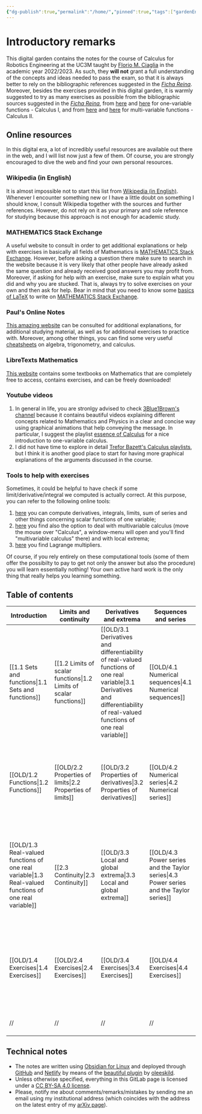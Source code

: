 ```yaml
---
{"dg-publish":true,"permalink":"/home/","pinned":true,"tags":["gardenEntry"],"created":"","updated":""}
---
```


# Introductory remarks

This digital garden contains the notes for the course of Calculus for Robotics Engineering at the UC3M taught by [Florio M. Ciaglia](https://floriomciaglia.wordpress.com/) in the academic year 2022/2023. As such, they **will not** grant a full understanding of the concepts and ideas needed to pass the exam, so that it is always better to rely on the bibliographic references suggested in the [_Ficha Reina_](https://aplicaciones.uc3m.es/cpa/generaFicha?est=381&plan=478&asig=19080&idioma=2). Moreover, besides the exercises provided in this digital garden, it is warmly suggested to try as many exercises as possible from the bibliographic sources suggested in the [_Ficha Reina_](https://aplicaciones.uc3m.es/cpa/generaFicha?est=381&plan=478&asig=19080&idioma=2), from [here](https://tutorial.math.lamar.edu/Problems/CalcI/CalcI.aspx) and [here](https://tutorial.math.lamar.edu/ProblemsNS/CalcI/CalcI.aspx) for one-variable functions - Calculus I, and from [here](https://tutorial.math.lamar.edu/Problems/CalcII/CalcII.aspx) and [here](https://tutorial.math.lamar.edu/ProblemsNS/CalcII/CalcII.aspx) for multi-variable functions - Calculus II.

## Online resources

In this digital era, a lot of incredibly useful resources are available out there in the web, and I will list now just a few of them. Of course, you are strongly encouraged to dive the web and find your own personal resources.

### Wikipedia (in English)

It is almost impossible not to start this list from [Wikipedia (in English)](https://en.wikipedia.org/wiki/Main_Page). Whenever I encounter something new or I have a little doubt on something I should know, I consult Wikipedia together with the sources and further references. However, do not rely on it as your primary and sole reference for studying because this approach is not enough for academic study. 

### MATHEMATICS Stack Exchange

A useful website to consult in order to get additional explanations or help with exercises in basically all fields of Mathematics is [MATHEMATICS Stack Exchange](https://math.stackexchange.com/). However, before asking a question there make sure to search in the website because it is very likely that other people have already asked the same question and already received good answers you may profit from. Moreover, if asking for help with an exercise, make sure to explain what you did and why you are stucked. That is, always try to solve exercises on your own and then ask for help. Bear in mind that you need to know some [basics of LaTeX](https://math.meta.stackexchange.com/questions/5020/mathjax-basic-tutorial-and-quick-reference) to write on [MATHEMATICS Stack Exchange](https://math.stackexchange.com/).

### Paul's Online Notes

[This amazing website](https://tutorial.math.lamar.edu/) can be consulted for additional explanations, for additional studying material, as well as for additional exercises to practice with. Moreover, among other things, you can find some very useful [cheatsheets](https://tutorial.math.lamar.edu/Extras/CheatSheets_Tables.aspx) on algebra, trigonometry, and calculus.

### LibreTexts Mathematics

[This website](https://math.libretexts.org/Bookshelves
) contains some textbooks on Mathematics that are completely free to access, contains exercises, and can be freely downloaded!

### Youtube videos

1) In general in life, you are stronlgy advised to check [3Blue1Brown's channel](https://www.youtube.com/c/3blue1brown/featured) because it contains beautiful videos explaining different concepts related to Mathematics and Physics in a clear and concise way using graphical animations that help conveying the message. In particular, I suggest the playlist [essence of Calculus](https://www.youtube.com/c/3blue1brown/playlists) for a nice introduction to one-variable calculus.
2) I did not have time to explore in detail [Trefor Bazett's Calculus playlists](https://www.youtube.com/c/DrTreforBazett/playlists), but I think it is another good place to start for having more graphical explanations of the arguments discussed in the course. 

### Tools to help with exercises

Sometimes, it could be helpful to have check if some limit/derivative/integral we computed is actually correct. At this purpose, you can refer to the following online tools:
  
1) [here](https://onsolver.com/ ) you can compute derivatives, integrals, limits, sum of series and other things concerning scalar functions of one variable;  
  2) [here](https://www.symbolab.com/solver/calculus-calculator ) you find also the option to deal with multivariable calculus (move the mouse over "Calculus", a window-menu will open and you'll find "multivariable calculus" there) and with local extrema;  
  3) [here](https://www.wolframalpha.com/widgets/gallery/view.jsp?id=1451afdfe5a25b2a316377c1cd488883) you find Lagrange multipliers.

Of course, if you rely entirely on these computational tools (some of them offer the possibilty to pay to get not only the answer but also the procedure) you will learn essentially nothing! Your own active hard work is the only thing that really helps you learning something.

## Table of contents

**Introduction** | **Limits and continuity** | **Derivatives and extrema** | **Sequences and series** | **Multivariable calculus** | **Integration**
 ---|---|---| ---| ---| ---
 [[1.1 Sets and functions\|1.1 Sets and functions]] | [[1.2 Limits of scalar functions\|1.2 Limits of scalar functions]] | [[OLD/3.1 Derivatives and differentiability of real-valued functions of one real variable\|3.1 Derivatives and differentiability of real-valued functions of one real variable]]| [[OLD/4.1 Numerical sequences\|4.1 Numerical sequences]]| [[OLD/5.1 From 1 to many dimensions\|5.1 From 1 to many dimensions]]| [[OLD/6.1 Anti-derivative and integrals of scalar functions\|6.1 Anti-derivative and integrals of scalar functions]]
 [[OLD/1.2 Functions\|1.2 Functions]] | [[OLD/2.2 Properties of limits\|2.2 Properties of limits]] | [[OLD/3.2 Properties of derivatives\|3.2 Properties of derivatives]] | [[OLD/4.2 Numerical series\|4.2 Numerical series]] | [[OLD/5.2 Limits and continuity of multivariable vector functions\|5.2 Limits and continuity of multivariable vector functions]]| [[OLD/6.2 Double integrals\|6.2 Double integrals]]
 [[OLD/1.3 Real-valued functions of one real variable\|1.3 Real-valued functions of one real variable]] | [[2.3 Continuity\|2.3 Continuity]]| [[OLD/3.3 Local and global extrema\|3.3 Local and global extrema]]| [[OLD/4.3 Power series and the Taylor series\|4.3 Power series and the Taylor series]]|[[OLD/5.3 Derivatives and differentiability of multivariable vector functions\|5.3 Derivatives and differentiability of multivariable vector functions]]|[[OLD/6.3 Triple integrals\|6.3 Triple integrals]]
[[OLD/1.4 Exercises\|1.4 Exercises]] | [[OLD/2.4 Exercises\|2.4 Exercises]]|[[OLD/3.4 Exercises\|3.4 Exercises]]|[[OLD/4.4 Exercises\|4.4 Exercises]]|[[OLD/5.4 Local and global extrema of multivariable scalar functions\|5.4 Local and global extrema of multivariable scalar functions]]|[[OLD/6.4 Exercises\|6.4 Exercises]]
// | // | // | // |  [[OLD/5.5 Exercises\|5.5 Exercises]] | //


## Technical notes 

- The notes are written using [Obsidian for Linux](https://obsidian.md/) and deployed through [GitHub](https://github.com/) and [Netlify](https://www.netlify.com/) by means of the [beautiful plugin](https://github.com/oleeskild/obsidian-digital-garden) by [oleeskild](https://github.com/oleeskild). 
- Unless otherwise specified, everything in this GitLab page is licensed under a [CC BY-SA 4.0 license](https://creativecommons.org/licenses/by-sa/4.0/).
-  Please, notify me about comments/remarks/mistakes by sending me an email using my institutional address (which coincides with the address on the latest entry of my [arXiv page](https://arxiv.org/search/?searchtype=author&query=Ciaglia%2C+F+M)).





